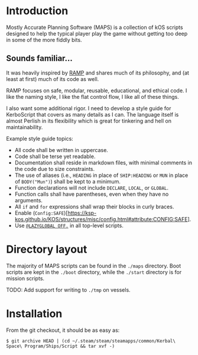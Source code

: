 Introduction
============

Mostly Accurate Planning Software (MAPS) is a collection of kOS scripts designed to help the typical player play the game without getting too deep in some of the more fiddly bits.

Sounds familiar...
------------------

It was heavily inspired by [RAMP](https://github.com/xeger/kos-ramp) and shares much of its philosophy, and (at least at first) much of its code as well.

RAMP focuses on safe, modular, reusable, educational, and ethical code.  I like the naming style, I like the flat control flow, I like all of these things.

I also want some additional rigor.  I need to develop a style guide for KerboScript that covers as many details as I can.  The language itself is almost Perlish in its flexibility which is great for tinkering and hell on maintainability.

Example style guide topics:
* All code shall be written in uppercase.
* Code shall be terse yet readable.
* Documentation shall reside in markdown files, with minimal comments in the code due to size constraints.
* The use of aliases (i.e., `HEADING` in place of `SHIP:HEADING` or `MUN` in place of `BODY("Mun")`) shall be kept to a minimum.
* Function declarations will not include `DECLARE`, `LOCAL`, or `GLOBAL`.
* Function calls shall have parentheses, even when they have no arguments.
* All `if` and `for` expressions shall wrap their blocks in curly braces.
* Enable (`Config:SAFE`)[https://ksp-kos.github.io/KOS/structures/misc/config.html#attribute:CONFIG:SAFE].
* Use [`@LAZYGLOBAL OFF.`](https://ksp-kos.github.io/KOS/language/variables.html#lazyglobal-directive) in all top-level scripts.

Directory layout
================

The majority of MAPS scripts can be found in the `./maps` directory.  Boot scripts are kept in the `./boot` directory, while the `./start` directory is for mission scripts.

TODO: Add support for writing to `./tmp` on vessels.

Installation
============

From the git checkout, it should be as easy as:

```
$ git archive HEAD | (cd ~/.steam/steam/steamapps/common/Kerbal\ Space\ Program/Ships/Script && tar xvf -)
```
